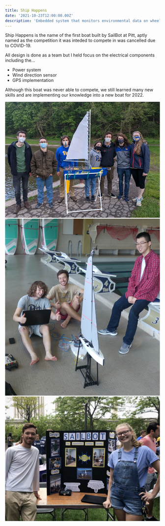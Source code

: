 ```yaml
---
title: Ship Happens
date: '2021-10-23T12:00:00.00Z'
description: 'Embedded system that monitors environmental data on wheelchairs'
---
```

Ship Happens is the name of the first boat built by SailBot at Pitt, aptly named as the competition it was inteded to compete in was cancelled due to COVID-19.

All design is done as a team but I held focus on the electrical components including the...
- Power system
- Wind direction sensor
- GPS implementation

Although this boat was never able to compete, we still learned many new skills and are implementing our knowledge into a new boat for 2022.

![Boat](./boat.JPG)
![pool](./pool.PNG)
![fair](./fair.PNG)
